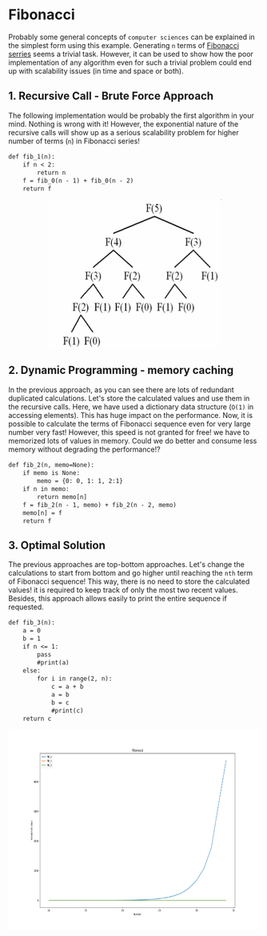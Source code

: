 # Fibonacci

Probably some general concepts of `computer sciences` can be explained in the simplest form using this example.
Generating `n` terms of [Fibonacci serries](https://en.wikipedia.org/wiki/Fibonacci_number) seems a trivial task. 
However, it can be used to show how the poor implementation of any algorithm even for such a trivial problem could 
end up with scalability issues (in time and space or both).

## 1. Recursive Call - Brute Force Approach
The following implementation would be probably the first algorithm in your mind. 
Nothing is wrong with it! However, the exponential nature of the recursive calls will show up as a serious scalability 
problem for higher number of terms (`n`) in Fibonacci series! 

```
def fib_1(n):
    if n < 2:
        return n
    f = fib_0(n - 1) + fib_0(n - 2)
    return f
```
<p align="center">
    <img src="./fib_rec.png" width="350" height="300" align="center">
</p>

## 2. Dynamic Programming - memory caching
In the previous approach, as you can see there are lots of redundant duplicated calculations. Let's store the calculated
values and use them in the recursive calls. Here, we have used a dictionary data structure (`O(1)` in accessing elements).
This has huge impact on the performance. Now, it is possible to calculate the terms of Fibonacci sequence even for very 
large number very fast! However, this speed is not granted for free! we have to memorized lots of values in memory.
Could we do better and consume less memory without degrading the performance!?

```
def fib_2(n, memo=None):
    if memo is None:
        memo = {0: 0, 1: 1, 2:1}
    if n in memo:
        return memo[n]
    f = fib_2(n - 1, memo) + fib_2(n - 2, memo)
    memo[n] = f
    return f
```

## 3. Optimal Solution
The previous approaches are top-bottom approaches. Let's change the calculations to start from bottom and go higher until 
reaching the `nth` term of Fibonacci sequence! This way, there is no need to store the calculated values! it is required to
keep track of only the most two recent values. Besides, this approach allows easily to print the entire sequence if requested.

```
def fib_3(n):
    a = 0
    b = 1
    if n <= 1:
        pass
        #print(a)
    else:
        for i in range(2, n):
            c = a + b
            a = b
            b = c
            #print(c)
    return c
```

<p align="center">
    <img src="./time.png" width="600" height="400" align="center">
</p>